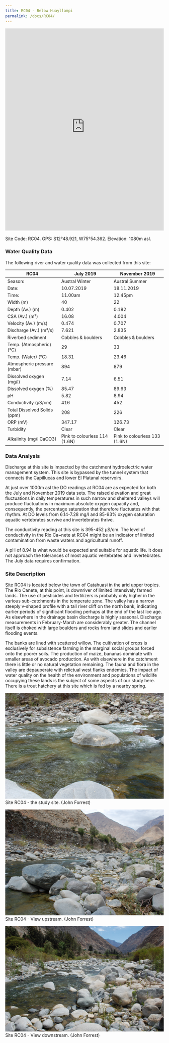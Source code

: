 ```yaml
---
title: RC04 - Below Huayllampi
permalink: /docs/RC04/
---
```


<iframe width="100%" height="640" allowfullscreen style="border-style:none;" src="https://cavep-undc-hosting.netlify.com/sites/RC04/app-files/"></iframe>


Site Code: RC04.  GPS: S12°48.921, W75°54.362. Elevation:
1080m asl.

### Water Quality Data

The following river and water quality data was collected from this site:

| RC04                         | July 2019                     | November 2019            |
|------------------------------|-------------------------------|--------------------------|
| Season:                      | Austral Winter                | Austral Summer           |
| Date:                        | 10.07.2019                    | 18.11.2019               |
| Time:                        | 11.00am                       | 12.45pm                  |
| Width (m)                    | 40                            | 22                       |
| Depth (Av.) (m)              | 0.402                         | 0.182                    |
| CSA (Av.) (m²)               | 16.08                         | 4.004                    |
| Velocity (Av.) (m/s)         | 0.474                         | 0.707                    |
| Discharge (Av.) (m³/s)       | 7.621                         | 2.835                    |
| Riverbed sediment            | Cobbles & boulders            | Cobbles & boulders       |
| Temp. (Atmospheric) (°C)     | 29                            | 33                       |
| Temp. (Water) (°C)           | 18.31                         | 23.46                    |
| Atmospheric pressure (mbar)  | 894                           | 879                      |
| Dissolved oxygen (mg/l)      | 7.14                          | 6.51                     |
| Dissolved oxygen (%)         | 85.47                         | 89.63                    |
| pH                           | 5.82                          | 8.94                     |
| Conductivity (µS/cm)         | 416                           | 452                      |
| Total Dissolved Solids (ppm) | 208                           | 226                      |
| ORP (mV)                     | 347.17                        | 126.73                   |
| Turbidity                    | Clear                         | Clear                    |
| Alkalinity (mg/l CaCO3)      | Pink to colourless 114 (1.6N) | Pink to colourless 133 (1.6N)   |

### Data Analysis
Discharge at this site is impacted by the catchment hydroelectric water management system. This site is bypassed by the tunnel system that connects the Capillucas and lower El Platanal reservoirs. 

At just over 1000m asl the DO readings at RC04 are as expected for both the July and November 2019 data sets. The raised elevation and great fluctuations in daily temperatures in such narrow and sheltered valleys will produce fluctuations in maximum absolute oxygen capacity and, consequently, the percentage saturation that therefore fluctuates with that rhythm. At DO levels from 6.14-7.28 mg/l and 85-93% oxygen saturation aquatic vertebrates survive and invertebrates thrive. 

The conductivity reading at this site is 395-452 µS/cm. The level of conductivity in the Rio Ca\~nete at RC04 might be an indicator of limited contamination from waste waters and agricultural runoff. 

A pH of 8.94 is what would be expected and suitable for aquatic life. It does not approach the tolerances of most aquatic vertebrates and invertebrates. The July data requires confirmation. 

### Site Description
Site RC04 is located below the town of Catahuasi in the arid upper tropics. The Rio Canete, at this point, is downriver of limited intensively farmed lands. The use of pesticides and fertilizers is probably only higher in the various sub-catchments in the temperate zone. The valley has a narrow steeply v-shaped profile with a tall river cliff on the north bank, indicating earlier periods of significant flooding perhaps at the end of the last Ice age. As elsewhere in the drainage basin discharge is highly seasonal. Discharge measurements in February-March are considerably greater. The channel itself is choked with large boulders and rocks from land slides and earlier flooding events. 

The banks are lined with scattered willow. The cultivation of crops is exclusively for subsistence farming in the marginal social groups forced onto the poorer soils. The production of maize, bananas dominate with smaller areas of avocado production. As with elsewhere in the catchment there is little or no natural vegetation remaining. The fauna and flora in the valley are depauperate with relictual west flanks endemics. The impact of water quality on the health of the environment and populations of wildlife occupying these lands is the subject of some aspects of our study here. There is a trout hatchery at this site which is fed by a nearby spring.



![Site RC04 - the study site. (John Forrest)](/assets/SiteDescriptions/RC04/RC04Studysite.JPG)
Site RC04 - the study site. (John Forrest)


![RC04 View upstream](/assets/SiteDescriptions/RC04/RC04Viewupstream.JPG)
Site RC04 - View upstream. (John Forrest)


![RC04 View downstream](/assets/SiteDescriptions/RC04/RC04Viewdownstream.JPG)
Site RC04 - View downstream. (John Forrest)
